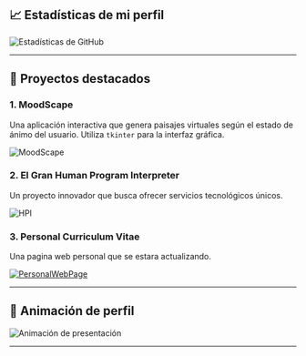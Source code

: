 ## 📈 Estadísticas de mi perfil

![Estadísticas de GitHub](https://github-readme-stats.vercel.app/api?username=molxeuz&show_icons=true&hide_title=true&count_private=true&theme=radical)

---

## 🚀 Proyectos destacados

### 1. **MoodScape**
Una aplicación interactiva que genera paisajes virtuales según el estado de ánimo del usuario. Utiliza `tkinter` para la interfaz gráfica.

![MoodScape](https://img.shields.io/badge/MoodScape-Python-brightgreen)

### 2. **El Gran Human Program Interpreter**
Un proyecto innovador que busca ofrecer servicios tecnológicos únicos.

![HPI](https://img.shields.io/badge/HPI-Innovación-blue)

### 3. **Personal Curriculum Vitae**
Una pagina web personal que se estara actualizando.

[![PersonalWebPage](https://img.shields.io/badge/GitHub-PersonalWebPage-black?style=flat&logo=github)](https://github.com/molxeuz/PersonalCurriculumVitae)

---

## 🎨 Animación de perfil

![Animación de presentación](https://media.giphy.com/media/26xBzwFub2MOH5Uu8/giphy.gif)

---
